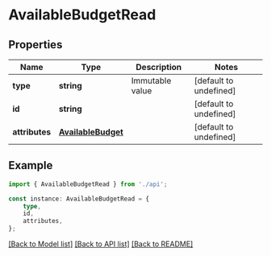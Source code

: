 # AvailableBudgetRead


## Properties

Name | Type | Description | Notes
------------ | ------------- | ------------- | -------------
**type** | **string** | Immutable value | [default to undefined]
**id** | **string** |  | [default to undefined]
**attributes** | [**AvailableBudget**](AvailableBudget.md) |  | [default to undefined]

## Example

```typescript
import { AvailableBudgetRead } from './api';

const instance: AvailableBudgetRead = {
    type,
    id,
    attributes,
};
```

[[Back to Model list]](../README.md#documentation-for-models) [[Back to API list]](../README.md#documentation-for-api-endpoints) [[Back to README]](../README.md)

